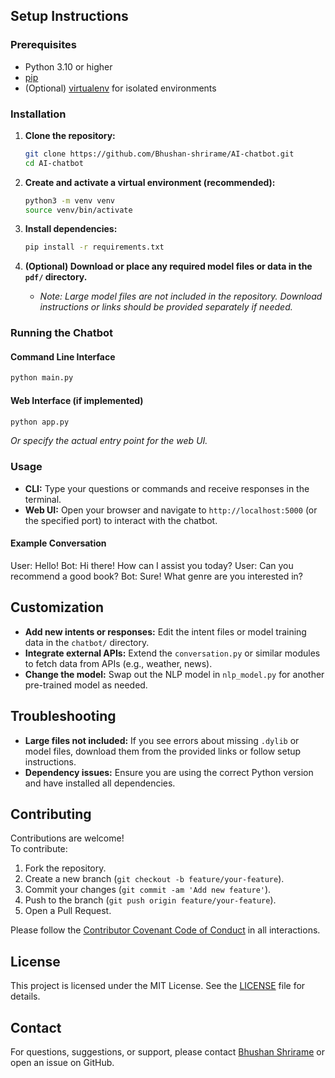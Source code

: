 
## Setup Instructions

### Prerequisites

- Python 3.10 or higher
- [pip](https://pip.pypa.io/en/stable/installation/)
- (Optional) [virtualenv](https://virtualenv.pypa.io/en/latest/) for isolated environments

### Installation

1. **Clone the repository:**
   ```sh
   git clone https://github.com/Bhushan-shrirame/AI-chatbot.git
   cd AI-chatbot
   ```

2. **Create and activate a virtual environment (recommended):**
   ```sh
   python3 -m venv venv
   source venv/bin/activate
   ```

3. **Install dependencies:**
   ```sh
   pip install -r requirements.txt
   ```

4. **(Optional) Download or place any required model files or data in the `pdf/` directory.**
   - _Note: Large model files are not included in the repository. Download instructions or links should be provided separately if needed._

### Running the Chatbot

#### Command Line Interface

```sh
python main.py
```

#### Web Interface (if implemented)

```sh
python app.py
```
_Or specify the actual entry point for the web UI._

### Usage

- **CLI:** Type your questions or commands and receive responses in the terminal.
- **Web UI:** Open your browser and navigate to `http://localhost:5000` (or the specified port) to interact with the chatbot.

#### Example Conversation


User: Hello!
Bot: Hi there! How can I assist you today?
User: Can you recommend a good book?
Bot: Sure! What genre are you interested in?



## Customization

- **Add new intents or responses:** Edit the intent files or model training data in the `chatbot/` directory.
- **Integrate external APIs:** Extend the `conversation.py` or similar modules to fetch data from APIs (e.g., weather, news).
- **Change the model:** Swap out the NLP model in `nlp_model.py` for another pre-trained model as needed.

## Troubleshooting

- **Large files not included:** If you see errors about missing `.dylib` or model files, download them from the provided links or follow setup instructions.
- **Dependency issues:** Ensure you are using the correct Python version and have installed all dependencies.

## Contributing

Contributions are welcome!  
To contribute:

1. Fork the repository.
2. Create a new branch (`git checkout -b feature/your-feature`).
3. Commit your changes (`git commit -am 'Add new feature'`).
4. Push to the branch (`git push origin feature/your-feature`).
5. Open a Pull Request.

Please follow the [Contributor Covenant Code of Conduct](https://www.contributor-covenant.org/) in all interactions.

## License

This project is licensed under the MIT License. See the [LICENSE](LICENSE) file for details.

## Contact

For questions, suggestions, or support, please contact [Bhushan Shrirame](https://github.com/Bhushan-shrirame) or open an issue on GitHub.
